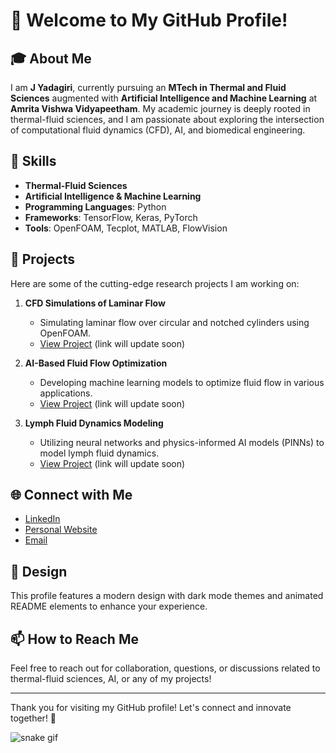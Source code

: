 # 👋 Welcome to My GitHub Profile!  
  
## 🎓 About Me  
I am **J Yadagiri**, currently pursuing an **MTech in Thermal and Fluid Sciences** augmented with **Artificial Intelligence and Machine Learning** at **Amrita Vishwa Vidyapeetham**. My academic journey is deeply rooted in thermal-fluid sciences, and I am passionate about exploring the intersection of computational fluid dynamics (CFD), AI, and biomedical engineering.  
  
## 🔧 Skills  
- **Thermal-Fluid Sciences**  
- **Artificial Intelligence & Machine Learning**  
- **Programming Languages**: Python  
- **Frameworks**: TensorFlow, Keras, PyTorch  
- **Tools**: OpenFOAM, Tecplot, MATLAB, FlowVision  
  
## 🚀 Projects  
Here are some of the cutting-edge research projects I am working on:  
  
1. **CFD Simulations of Laminar Flow**  
   - Simulating laminar flow over circular and notched cylinders using OpenFOAM.  
   - [View Project](#) (link will update soon)  
  
2. **AI-Based Fluid Flow Optimization**  
   - Developing machine learning models to optimize fluid flow in various applications.  
   - [View Project](#) (link will update soon)  
  
3. **Lymph Fluid Dynamics Modeling**  
   - Utilizing neural networks and physics-informed AI models (PINNs) to model lymph fluid dynamics.  
   - [View Project](#) (link will update soon)  
  
## 🌐 Connect with Me  
- [LinkedIn](https://www.linkedin.com/in/j-yadagiri-4944ba21b/)  
- [Personal Website](https://yadagiri.cfd/)  
- [Email](mailto:jettiyadagiri@gmail.com)  
  
## 🎨 Design  
This profile features a modern design with dark mode themes and animated README elements to enhance your experience.   
  
## 📫 How to Reach Me  
Feel free to reach out for collaboration, questions, or discussions related to thermal-fluid sciences, AI, or any of my projects!  
  
---  
  
Thank you for visiting my GitHub profile! Let's connect and innovate together! 🚀   

<!-- Dynamic Contribution Graph -->
![snake gif](https://github.com/x7z9/x7z9/blob/output/github-contribution-grid-snake.gif)
